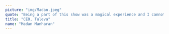 ```yaml
---
picture: "img/Madan.jpeg"
quote: "Being a part of this show was a magical experience and I cannot wait until our episode is live!"
title: "CEO, Tuleva"
name: "Madan Manharan"
---
```

